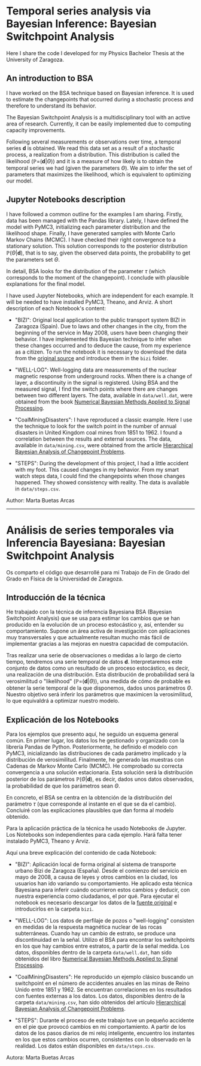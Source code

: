 # Temporal series analysis via Bayesian Inference: Bayesian Switchpoint Analysis
Here I share the code I developed for my Physics Bachelor Thesis at the University of Zaragoza.

## An introduction to BSA

I have worked on the BSA technique based on Bayesian inference. It is used to estimate the changepoints that occurred during a stochastic process and therefore to understand its behavior. 

The Bayesian Switchpoint Analysis is a multidisciplinary tool with an active area of research. Currently, it can be easily implemented due to computing capacity improvements.

Following several measurements or observations over time, a temporal series **d** is obtained. We read this data set as a result of a stochastic process, a realization from a distribution. This distribution is called the likelihood ($\mathbb{P}$=(**d**|$\Theta$)) and it is a measure of how likely is to obtain the temporal series we had (given the parameters $\Theta$). We aim to infer the set of parameters that maximizes the likelihood, which is equivalent to optimizing our model.

## Jupyter Notebooks description

I have followed a common outline for the examples I am sharing. Firstly, data has been managed with the Pandas library. Lately, I have defined the model with PyMC3, initializing each parameter distribution and the likelihood shape. Finally, I have generated samples with Monte Carlo Markov Chains (MCMC). I have checked their right convergence to a stationary solution. This solution corresponds to the posterior distribution $\mathbb{P}(\Theta$|**d**), that is to say, given the observed data points, the probability to get the parameters set $\Theta$.

In detail, BSA looks for the distribution of the parameter $\tau$ (which corresponds to the moment of the changepoint). I conclude with plausible explanations for the final model.

I have used Jupyter Notebooks, which are independent for each example. It will be needed to have installed PyMC3, Theano, and Arviz.
A short description of each Notebook's content:

 - "BIZI": Original local application to the public transport system BIZI in Zaragoza (Spain). Due to laws and other changes in the city, from the beginning of the service in May 2008, users have been changing their behavior. I have implemented this Bayesian technique to infer when these changes occurred and to deduce the cause, from my experience as a citizen. To run the notebook it is necessary to download the data from the [original source](https://openurbanlab.com/2019/12/02/ojo-al-dato-los-datos-de-el-periscopio-2019/) and introduce them in the `bizi` folder.
 
 - "WELL-LOG": Well-logging data are measurements of the nuclear magnetic response from underground rocks. When there is a change of layer, a discontinuity in the signal is registered. Using BSA and the measured signal, I find the switch points where there are changes between two different layers. The data, available in `data/well.dat`, were obtained from the book [Numerical Bayesian Methods Applied to Signal Processing](https://link.springer.com/book/10.1007/978-1-4612-0717-7).
 
 - "CoalMiningDisasters": I have reproduced a classic example. Here I use the technique to look for the switch point in the number of annual disasters in United Kingdom coal mines from 1851 to 1962. I found a correlation between the results and external sources. The data, available in `data/mining.csv`, were obtained from the article [Hierarchical Bayesian Analysis of Changepoint Problems](https://www.jstor.org/stable/2347570).
 
 - "STEPS": During the development of this project, I had a little accident with my foot. This caused changes in my behavior. From my smart watch steps data, I could find the changepoints when those changes happened. They showed consistency with reality. The data is available in `data/steps.csv`.
 
Author: Marta Buetas Arcas

---

# Análisis de series temporales via Inferencia Bayesiana: Bayesian Switchpoint Analysis

Os comparto el código que desarrollé para mi Trabajo de Fin de Grado del Grado en Física de la Universidad de Zaragoza. 

## Introducción de la técnica

He trabajado con la técnica de inferencia Bayesiana BSA (Bayesian Switchpoint Analysis) que se usa para estimar los cambios que se han producido en la evolución de un proceso estocástico y, así, entender su comportamiento. Supone un área activa de investigación con aplicaciones muy transversales y que actualmente resultan mucho más fácil de implementar gracias a las mejoras en nuestra capacidad de computación. 

Tras realizar una serie de observaciones o medidas a lo largo de cierto tiempo, tendremos una serie temporal de datos **d**. Interpretaremos este conjunto de datos como un resultado de un proceso estocástico, es decir, una realización de una distribución. Esta distribución de probabilidad será la verosimilitud o "likelihood" ($\mathbb{P}$=(**d**|$\Theta$)), una medida de cómo de probable es obtener la serie temporal de la que disponemos, dados unos parámetros $\Theta$. Nuestro objetivo será inferir los parámetros que maximicen la verosimilitud, lo que equivaldrá a optimizar nuestro modelo. 

## Explicación de los Notebooks

Para los ejemplos que presento aquí, he seguido un esquema general común. En primer lugar, los datos los he gestionado y organizado con la librería Pandas de Python. Posteriormente, he definido el modelo con PyMC3, inicializando las distribuciones de cada parámetro implicado y la distribución de verosimilitud. Finalmente, he generado las muestras con Cadenas de Markov Monte Carlo (MCMC). He comprobado su correcta convergencia a una solución estacionaria. Esta solución será la distribución posterior de los parámetros $\mathbb{P}(\Theta$|**d**), es decir, dados unos datos observados, la probabilidad de que los parámetros sean $\Theta$. 

En concreto, el BSA se centra en la obtención de la distribución del parámetro $\tau$ (que corresponde al instante en el que se da el cambio). Concluiré con las explicaciones plausibles que dan forma al modelo obtenido.

Para la aplicación práctica de la técnica he usado Notebooks de Jupyter. Los Notebooks son independientes para cada ejemplo. Hará falta tener instalado PyMC3, Theano y Arviz.

Aquí una breve explicación del contenido de cada Notebook:

 - "BIZI": Aplicación local de forma original al sistema de transporte urbano Bizi de Zaragoza (España). Desde el comienzo del servicio en mayo de 2008, a causa de leyes y otros cambios en la ciudad, los usuarios han ido variando su comportamiento. He aplicado esta técnica Bayesiana para inferir cuándo ocurrieron estos cambios y deducir, con nuestra experiencia como ciudadanos, el por qué. Para ejecutar el notebook es necesario descargar los datos de la [fuente original](https://openurbanlab.com/2019/12/02/ojo-al-dato-los-datos-de-el-periscopio-2019/) e introducirlos en la carpeta `bizi`.
 
 - "WELL-LOG": Los datos de perfilaje de pozos o "well-logging" consisten en medidas de la respuesta magnética nuclear de las rocas subterráneas. Cuando hay un cambio de estrato, se produce una discontinuidad en la señal. Utilizo el BSA para encontrar los switchpoints en los que hay cambios entre estratos, a partir de la señal medida. Los datos, disponibles dentro de la carpeta `data/well.dat`, han sido obtenidos del libro [Numerical Bayesian Methods Applied to Signal Processing](https://link.springer.com/book/10.1007/978-1-4612-0717-7).
 
 - "CoalMiningDisasters": He reproducido un ejemplo clásico buscando un switchpoint en el número de accidentes anuales en las minas de Reino Unido entre 1851 y 1962. Se encuentran correlaciones en los resultados con fuentes externas a los datos. Los datos, disponibles dentro de la carpeta `data/mining.csv`, han sido obtenidos del artículo [Hierarchical Bayesian Analysis of Changepoint Problems](https://www.jstor.org/stable/2347570).
 
 - "STEPS": Durante el proceso de este trabajo tuve un pequeño accidente en el pie que provocó cambios en mi comportamiento. A partir de los datos de los pasos diarios de mi reloj inteligente, encuentro los instantes en los que estos cambios ocurren, consistentes con lo observado en la realidad. Los datos están disponibles en `data/steps.csv`.

Autora: Marta Buetas Arcas
